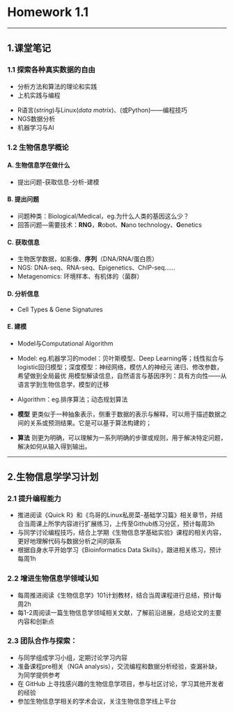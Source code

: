  # Homework 1.1
---
 ## 1.课堂笔记
 ### 1.1 探索各种真实数据的自由
- 分析方法和算法的理论和实践
- 上机实践与编程
* R语言(*string*)与Linux(*data matrix*)、(或Python)——编程技巧
* NGS数据分析
* 机器学习与AI
### 1.2 生物信息学概论
#### A. 生物信息学在做什么
- 提出问题-获取信息-分析-建模
#### B. 提出问题
- 问题种类：Biological/Medical，eg.为什么人类的基因这么少？
- 回答问题—需要技术：**RNG**，**R**obot、**N**ano technology、**G**enetics
#### C. 获取信息
- 生物医学数据，如影像、**序列**（DNA/RNA/蛋白质）
- NGS: DNA-seq、RNA-seq、Epigenetics、ChIP-seq……
- Metagenomics: 环境样本、有机体的（菌群）
#### D. 分析信息
- Cell Types & Gene Signatures
#### E. 建模
- Model与Computational Algorithm
- Model: eg.机器学习的model：贝叶斯模型、Deep Learning等；线性拟合与logistic回归模型；深度模型：神经网络，模仿人的神经元
         递归、修改参数，希望做到全局最优
         用模型解读信息，自然语言与基因序列：具有方向性——从语言学到生物信息学，模型的迁移
- Algorithm：eg.排序算法；动态规划算法

- **模型** 更类似于一种抽象表示，侧重于数据的表示与解释，可以用于描述数据之间的关系或预测结果。它是可以基于算法构建的；
- **算法** 则更为明确，可以理解为一系列明确的步骤或规则，用于解决特定问题，解决如何从输入得到输出。
---
## 2.生物信息学学习计划
### 2.1 提升编程能力
- 推进阅读《Quick R》和《鸟哥的Linux私房菜-基础学习篇》相关章节，并结合当周课上所学内容进行扩展练习，上传至Github练习分区，预计每周3h
- 与同学讨论编程技巧，结合上学期《生物信息学基础实验》课程的相关内容，更好地理解代码与数据分析之间的联系
- 根据自身水平开始学习《Bioinformatics Data Skills》，跟进相关练习，预计每周1h
### 2.2 增进生物信息学领域认知
- 每周推进阅读《生物信息学》101计划教材，结合当周课程进行总结，预计每周2h
- 每1-2周阅读一篇生物信息学领域相关文献，了解前沿进展，总结论文的主要内容和创新点
### 2.3 团队合作与探索：
- 与同学组成学习小组，定期讨论学习内容
- 准备课程pre相关（NGA analysis），交流编程和数据分析经验，查漏补缺，为同学提供参考
- 在 GitHub 上寻找感兴趣的生物信息学项目，参与社区讨论，学习其他开发者的经验
- 参加生物信息学相关的学术会议，关注生物信息学线上平台
